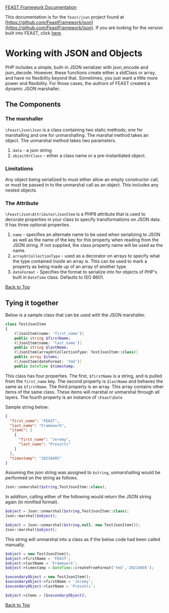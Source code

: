 [FEAST Framework Documentation](index.md)

This documentation is for the `feast/json` project found at [https://github.com/FeastFramework/json](https://github.com/FeastFramework/json).
If you are looking for the version built into FEAST, click [here](json.md).
# Working with JSON and Objects

PHP includes a simple, built-in JSON serializer with json_encode and json_decode. However, these functions create either
a stdClass or array, and have no flexibility beyond that. Sometimes, you just want a little more power and flexibility.
For those cases, the authors of FEAST created a dynamic JSON marshaller.

## The Components

### The marshaller

`\Feast\Json\Json` is a class containing two static methods; one for marshalling and one for unmarshalling. The marshal
method takes an object. The unmarshal method takes two parameters.

1. `data` - a json string
2. `objectOrClass` - either a class name or a pre-instantiated object.

### Limitations

Any object being serialized to must either allow an empty constructor call, or must be passed in to the unmarshal call
as an object. This includes any nested objects.

### The Attribute

`\Feast\Json\Attributes\JsonItem` is a PHP8 attribute that is used to decorate properties in your class to specify
transformations on JSON data. It has three optional properties.

1. `name` - specifies an alternate name to be used when serializing to JSON as well as the name of the key for this
   property when reading from the JSON string. If not supplied, the class property name will be used as the name.
2. `arrayOrCollectionType` - used as a decorator on arrays  to
   specify what the type contained inside an array is. This can be used to mark a property as being made up of an array of
   another type.
3. `dateFormat` - Specifies the format to serialize into for objects of PHP's built in `DateTime` class. Defaults to ISO 8601.

[Back to Top](#working-with-json-and-objects)

## Tying it together

Below is a sample class that can be used with the JSON marshaller.

```php
class TestJsonItem
{
    #[JsonItem(name: 'first_name')]
    public string $firstName;
    #[JsonItem(name: 'last_name')]
    public string $lastName;
    #[JsonItem(arrayOrCollectionType: TestJsonItem::class)]
    public array $items;
    #[JsonItem(dateFormat: 'Ymd')]
    public DateTime $timestamp;
```

This class has four properties. The first, `$firstName` is a string, and is pulled from the `first_name` key. The second
property is `$lastName` and behaves the same as `$firstName`. The third property is an array. This array contains other
items of the same class. These items will marshal or unmarshal through all layers. The fourth property is an instance
of `\Feast\Date`

Sample string below:

```json
{
  "first_name": "FEAST",
  "last_name": "Framework",
  "items": [
    {
      "first_name": "Jeremy",
      "last_name": "Presutti"
    }
  ],
  "timestamp": "20210405"
}
```

Assuming the json string was assigned to `$string`, unmarshalling would be performed on the string as follows.

```php
Json::unmarshal($string,TestJsonItem::class);
```

In addition, calling either of the following would return the JSON string again (in minified format).

```php
$object = Json::unmarshal($string,TestJsonItem::class);
Json::marshal($object);
```

```php
$object = Json::unmarshal($string,null, new TestJsonItem());
Json::marshal($object);
```

This string will unmarshal into a class as if the below code had been called manually.

```php
$object = new TestJsonItem();
$object->firstName = 'FEAST';
$object->lastName = 'Framework';
$object->timestamp = DateTime::createFromFormat('Ymd','20210405');

$secondaryObject = new TestJsonItem();
$secondaryObject->firstName = 'Jeremy';
$secondaryObject->lastName = 'Presutti';

$object->items = [$secondaryObject];
```

[Back to Top](#working-with-json-and-objects)
